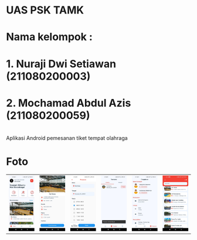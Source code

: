 # UAS PSK TAMK

# Nama kelompok :
# 1. Nuraji Dwi Setiawan (211080200003)
# 2. Mochamad Abdul Azis (211080200059)
<br>
Aplikasi Android pemesanan tiket tempat olahraga

# Foto
<table>
  <tr>
    <td><img src="https://github.com/luha987/tiket-booking/blob/main/assets/Screenshot_2024-07-20-04-09-20-859_com.example.booking_tiket.jpg" width="150"></td>
    <td><img src="https://github.com/luha987/tiket-booking/blob/main/assets/Screenshot_2024-07-20-04-09-43-064_com.example.booking_tiket.jpg" width="150"></td>
    <td><img src="https://github.com/luha987/tiket-booking/blob/main/assets/Screenshot_2024-07-20-04-10-38-553_com.example.booking_tiket.jpg" width="150"></td>
    <td><img src="https://github.com/luha987/tiket-booking/blob/main/assets/Screenshot_2024-07-20-04-10-42-268_com.example.booking_tiket.jpg" width="150"></td>
    <td><img src="https://github.com/luha987/tiket-booking/blob/main/assets/Screenshot_2024-07-20-04-11-01-199_com.example.booking_tiket.jpg" width="150"></td>
    <td><img src="https://github.com/luha987/tiket-booking/blob/main/assets/Screenshot_2024-07-20-04-11-27-152_com.example.booking_tiket.jpg" width="150"></td>
  </tr>
</table>
